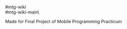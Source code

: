 #mtg-wiki\
# m t g - w i k i - m a i n \  
 

 Made for Final Project of Mobile Programming Practicum
